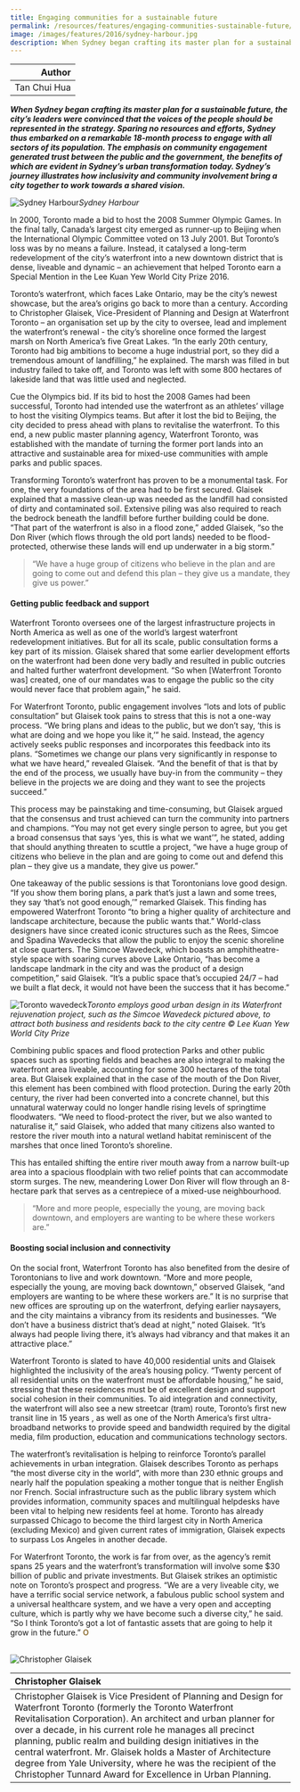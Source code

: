 ```yaml
---
title: Engaging communities for a sustainable future
permalink: /resources/features/engaging-communities-sustainable-future/
image: /images/features/2016/sydney-harbour.jpg
description: When Sydney began crafting its master plan for a sustainable future, the city’s leaders were convinced that the voices of the people should be represented in the strategy. Sparing no resources and efforts, Sydney thus embarked on a remarkable 18-month process to engage with all sectors of its population. The emphasis on community engagement generated trust between the public and the government, the benefits of which are evident in Sydney’s urban transformation today. Sydney’s journey illustrates how inclusivity and community involvement bring a city together to work towards a shared vision.  
---
```


| Author |
|---:|
| Tan Chui Hua |

***When Sydney began crafting its master plan for a sustainable future, the city’s leaders were convinced that the voices of the people should be represented in the strategy. Sparing no resources and efforts, Sydney thus embarked on a remarkable 18-month process to engage with all sectors of its population. The emphasis on community engagement generated trust between the public and the government, the benefits of which are evident in Sydney’s urban transformation today. Sydney’s journey illustrates how inclusivity and community involvement bring a city together to work towards a shared vision.***

![Sydney Harbour](/images/features/2016/sydney-harbour.jpg/)*Sydney Harbour*

In 2000, Toronto made a bid to host the 2008 Summer Olympic Games. In the final tally, Canada’s largest city emerged as runner-up to Beijing when the International Olympic Committee voted on 13 July 2001. But Toronto’s loss was by no means a failure. Instead, it catalysed a long-term redevelopment of the city’s waterfront into a new downtown district that is dense, liveable and dynamic – an achievement that helped Toronto earn a Special Mention in the Lee Kuan Yew World City Prize 2016.

Toronto’s waterfront, which faces Lake Ontario, may be the city’s newest showcase, but the area’s origins go back to more than a century. According to Christopher Glaisek, Vice-President of Planning and Design at Waterfront Toronto – an organisation set up by the city to oversee, lead and implement the waterfront’s renewal - the city’s shoreline once formed the largest marsh on North America’s five Great Lakes. “In the early 20th century, Toronto had big ambitions to become a huge industrial port, so they did a tremendous amount of landfilling,” he explained. The marsh was filled in but industry failed to take off, and Toronto was left with some 800 hectares of lakeside land that was little used and neglected.

Cue the Olympics bid. If its bid to host the 2008 Games had been successful, Toronto had intended use the waterfront as an athletes’ village to host the visiting Olympics teams. But after it lost the bid to Beijing, the city decided to press ahead with plans to revitalise the waterfront. To this end, a new public master planning agency, Waterfront Toronto, was established with the mandate of turning the former port lands into an attractive and sustainable area for mixed-use communities with ample parks and public spaces.

Transforming Toronto’s waterfront has proven to be a monumental task. For one, the very foundations of the area had to be first secured. Glaisek explained that a massive clean-up was needed as the landfill had consisted of dirty and contaminated soil. Extensive piling was also required to reach the bedrock beneath the landfill before further building could be done. “That part of the waterfront is also in a flood zone,” added Glaisek, “so the Don River (which flows through the old port lands) needed to be flood-protected, otherwise these lands will end up underwater in a big storm.”

> “We have a huge group of citizens who believe in the plan and are going to come out and defend this plan – they give us a mandate, they give us power.”

#### **Getting public feedback and support**

Waterfront Toronto oversees one of the largest infrastructure projects in North America as well as one of the world’s largest waterfront redevelopment initiatives. But for all its scale, public consultation forms a key part of its mission. Glaisek shared that some earlier development efforts on the waterfront had been done very badly and resulted in public outcries and halted further waterfront development. “So when [Waterfront Toronto was] created, one of our mandates was to engage the public so the city would never face that problem again,” he said.

For Waterfront Toronto, public engagement involves “lots and lots of public consultation” but Glaisek took pains to stress that this is not a one-way process. “We bring plans and ideas to the public, but we don’t say, ‘this is what are doing and we hope you like it,’” he said. Instead, the agency actively seeks public responses and incorporates this feedback into its plans. “Sometimes we change our plans very significantly in response to what we have heard,” revealed Glaisek. “And the benefit of that is that by the end of the process, we usually have buy-in from the community – they believe in the projects we are doing and they want to see the projects succeed.”

This process may be painstaking and time-consuming, but Glaisek argued that the consensus and trust achieved can turn the community into partners and champions. “You may not get every single person to agree, but you get a broad consensus that says ‘yes, this is what we want’”, he stated, adding that should anything threaten to scuttle a project, “we have a huge group of citizens who believe in the plan and are going to come out and defend this plan – they give us a mandate, they give us power.”

One takeaway of the public sessions is that Torontonians love good design. “If you show them boring plans, a park that’s just a lawn and some trees, they say ‘that’s not good enough,’” remarked Glaisek. This finding has empowered Waterfront Toronto “to bring a higher quality of architecture and landscape architecture, because the public wants that.” World-class designers have since created iconic structures such as the Rees, Simcoe and Spadina Wavedecks that allow the public to enjoy the scenic shoreline at close quarters. The Simcoe Wavedeck, which boasts an amphitheatre-style space with soaring curves above Lake Ontario, “has become a landscape landmark in the city and was the product of a design competition,” said Glaisek. “It’s a public space that’s occupied 24/7 – had we built a flat deck, it would not have been the success that it has become.”

![Toronto wavedeck](/images/features/2016/toronto-wavedeck.jpg/)*Toronto employs good urban design in its Waterfront rejuvenation project, such as the Simcoe Wavedeck pictured above, to attract both business and residents back to the city centre © Lee Kuan Yew World City Prize*

Combining public spaces and flood protection
Parks and other public spaces such as sporting fields and beaches are also integral to making the waterfront area liveable, accounting for some 300 hectares of the total area. But Glaisek explained that in the case of the mouth of the Don River, this element has been combined with flood protection. During the early 20th century, the river had been converted into a concrete channel, but this unnatural waterway could no longer handle rising levels of springtime floodwaters. “We need to flood-protect the river, but we also wanted to naturalise it,” said Glaisek, who added that many citizens also wanted to restore the river mouth into a natural wetland habitat reminiscent of the marshes that once lined Toronto’s shoreline.

This has entailed shifting the entire river mouth away from a narrow built-up area into a spacious floodplain with two relief points that can accommodate storm surges. The new, meandering Lower Don River will flow through an 8-hectare park that serves as a centrepiece of a mixed-use neighbourhood.

> “More and more people, especially the young, are moving back downtown, and employers are wanting to be where these workers are.”

#### **Boosting social inclusion and connectivity**

On the social front, Waterfront Toronto has also benefited from the desire of Torontonians to live and work downtown. “More and more people, especially the young, are moving back downtown,” observed Glaisek, “and employers are wanting to be where these workers are.” It is no surprise that new offices are sprouting up on the waterfront, defying earlier naysayers, and the city maintains a vibrancy from its residents and businesses. “We don’t have a business district that’s dead at night,” noted Glaisek. “It’s always had people living there, it’s always had vibrancy and that makes it an attractive place.”

Waterfront Toronto is slated to have 40,000 residential units and Glaisek highlighted the inclusivity of the area’s housing policy. “Twenty percent of all residential units on the waterfront must be affordable housing,” he said, stressing that these residences must be of excellent design and support social cohesion in their communities. To aid integration and connectivity, the waterfront will also see a new streetcar (tram) route, Toronto’s first new transit line in 15 years , as well as one of the North America’s first ultra-broadband networks to provide speed and bandwidth required by the digital media, film production, education and communications technology sectors.

The waterfront’s revitalisation is helping to reinforce Toronto’s parallel achievements in urban integration. Glaisek describes Toronto as perhaps “the most diverse city in the world”, with more than 230 ethnic groups and nearly half the population speaking a mother tongue that is neither English nor French. Social infrastructure such as the public library system which provides information, community spaces and multilingual helpdesks have been vital to helping new residents feel at home. Toronto has already surpassed Chicago to become the third largest city in North America (excluding Mexico) and given current rates of immigration, Glaisek expects to surpass Los Angeles in another decade.

For Waterfront Toronto, the work is far from over, as the agency’s remit spans 25 years and the waterfront’s transformation will involve some $30 billion of public and private investments. But Glaisek strikes an optimistic note on Toronto’s prospect and progress. “We are a very liveable city, we have a terrific social service network, a fabulous public school system and a universal healthcare system, and we have a very open and accepting culture, which is partly why we have become such a diverse city,” he said. “So I think Toronto’s got a lot of fantastic assets that are going to help it grow in the future.” **<font color="#967942">O</font>**

<br>

<div style="width:150px"><img src="/images/features/2016/christopher-glaisek.png" alt="Christopher Glaisek" /></div>

| **Christopher Glaisek** |
|:---|
| Christopher Glaisek is Vice President of Planning and Design for Waterfront Toronto (formerly the Toronto Waterfront Revitalisation Corporation). An architect and urban planner for over a decade, in his current role he manages all precinct planning, public realm and building design initiatives in the central waterfront. Mr. Glaisek holds a Master of Architecture degree from Yale University, where he was the recipient of the Christopher Tunnard Award for Excellence in Urban Planning. |
